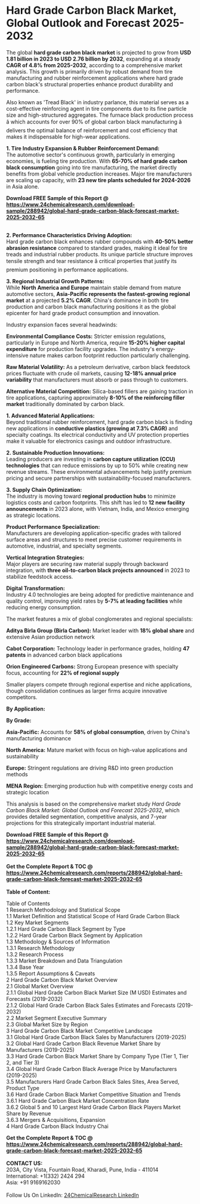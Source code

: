 <h1>Hard Grade Carbon Black Market, Global Outlook and Forecast 2025-2032</h1><p>The global <strong>hard grade carbon black market</strong> is projected to grow from <strong>USD 1.81 billion in 2023 to USD 2.76 billion by 2032</strong>, expanding at a steady <strong>CAGR of 4.8% from 2025-2032</strong>, according to a comprehensive market analysis. This growth is primarily driven by robust demand from tire manufacturing and rubber reinforcement applications where hard grade carbon black's structural properties enhance product durability and performance.</p><p>Also known as 'Tread Black' in industry parlance, this material serves as a cost-effective reinforcing agent in tire components due to its fine particle size and high-structured aggregates. The furnace black production process â which accounts for over 90% of global carbon black manufacturing â delivers the optimal balance of reinforcement and cost efficiency that makes it indispensable for high-wear applications.</p><p><strong>1. Tire Industry Expansion &amp; Rubber Reinforcement Demand:</strong><br>
The automotive sector's continuous growth, particularly in emerging economies, is fueling tire production. With <strong>65-70% of hard grade carbon black consumption</strong> going into tire manufacturing, the market directly benefits from global vehicle production increases. Major tire manufacturers are scaling up capacity, with <strong>23 new tire plants scheduled for 2024-2026</strong> in Asia alone.</p><div><b>Download FREE Sample of this Report @ 
            <a href="https://www.24chemicalresearch.com/download-sample/288942/global-hard-grade-carbon-black-forecast-market-2025-2032-65">
            https://www.24chemicalresearch.com/download-sample/288942/global-hard-grade-carbon-black-forecast-market-2025-2032-65</a></b></div><br><p><strong>2. Performance Characteristics Driving Adoption:</strong><br>
Hard grade carbon black enhances rubber compounds with <strong>40-50% better abrasion resistance</strong> compared to standard grades, making it ideal for tire treads and industrial rubber products. Its unique particle structure improves tensile strength and tear resistance â critical properties that justify its premium positioning in performance applications.</p><p><strong>3. Regional Industrial Growth Patterns:</strong><br>
While <strong>North America and Europe</strong> maintain stable demand from mature automotive sectors, <strong>Asia-Pacific represents the fastest-growing regional market</strong> at a projected <strong>5.2% CAGR</strong>. China's dominance in both tire production and carbon black manufacturing positions it as the global epicenter for hard grade product consumption and innovation.</p><p>Industry expansion faces several headwinds:</p><p><strong>Environmental Compliance Costs:</strong> Stricter emission regulations, particularly in Europe and North America, require <strong>15-20% higher capital expenditure</strong> for production facility upgrades. The industry's energy-intensive nature makes carbon footprint reduction particularly challenging.</p><p><strong>Raw Material Volatility:</strong> As a petroleum derivative, carbon black feedstock prices fluctuate with crude oil markets, causing <strong>12-18% annual price variability</strong> that manufacturers must absorb or pass through to customers.</p><p><strong>Alternative Material Competition:</strong> Silica-based fillers are gaining traction in tire applications, capturing approximately <strong>8-10% of the reinforcing filler market</strong> traditionally dominated by carbon black.</p><p><strong>1. Advanced Material Applications:</strong><br>
Beyond traditional rubber reinforcement, hard grade carbon black is finding new applications in <strong>conductive plastics (growing at 7.3% CAGR)</strong> and specialty coatings. Its electrical conductivity and UV protection properties make it valuable for electronics casings and outdoor infrastructure.</p><p><strong>2. Sustainable Production Innovations:</strong><br>
Leading producers are investing in <strong>carbon capture utilization (CCU) technologies</strong> that can reduce emissions by up to 50% while creating new revenue streams. These environmental advancements help justify premium pricing and secure partnerships with sustainability-focused manufacturers.</p><p><strong>3. Supply Chain Optimization:</strong><br>
The industry is moving toward <strong>regional production hubs</strong> to minimize logistics costs and carbon footprints. This shift has led to <strong>12 new facility announcements</strong> in 2023 alone, with Vietnam, India, and Mexico emerging as strategic locations.</p><p><strong>Product Performance Specialization:</strong><br>
	Manufacturers are developing application-specific grades with tailored surface areas and structures to meet precise customer requirements in automotive, industrial, and specialty segments.</p><p><strong>Vertical Integration Strategies:</strong><br>
	Major players are securing raw material supply through backward integration, with <strong>three oil-to-carbon black projects announced</strong> in 2023 to stabilize feedstock access.</p><p><strong>Digital Transformation:</strong><br>
	Industry 4.0 technologies are being adopted for predictive maintenance and quality control, improving yield rates by <strong>5-7% at leading facilities</strong> while reducing energy consumption.</p><p>The market features a mix of global conglomerates and regional specialists:</p><p><strong>Aditya Birla Group (Birla Carbon):</strong> Market leader with <strong>18% global share</strong> and extensive Asian production network</p><p><strong>Cabot Corporation:</strong> Technology leader in performance grades, holding <strong>47 patents</strong> in advanced carbon black applications</p><p><strong>Orion Engineered Carbons:</strong> Strong European presence with specialty focus, accounting for <strong>22% of regional supply</strong></p><p>Smaller players compete through regional expertise and niche applications, though consolidation continues as larger firms acquire innovative competitors.</p><p><strong>By Application:</strong>
	</p><p><strong>By Grade:</strong>
	</p><p><strong>Asia-Pacific:</strong> Accounts for <strong>58% of global consumption</strong>, driven by China's manufacturing dominance</p><p><strong>North America:</strong> Mature market with focus on high-value applications and sustainability</p><p><strong>Europe:</strong> Stringent regulations are driving R&amp;D into green production methods</p><p><strong>MENA Region:</strong> Emerging production hub with competitive energy costs and strategic location</p><p>This analysis is based on the comprehensive market study <em>Hard Grade Carbon Black Market: Global Outlook and Forecast 2025-2032</em>, which provides detailed segmentation, competitive analysis, and 7-year projections for this strategically important industrial material.</p><div><b>Download FREE Sample of this Report @ 
            <a href="https://www.24chemicalresearch.com/download-sample/288942/global-hard-grade-carbon-black-forecast-market-2025-2032-65">
            https://www.24chemicalresearch.com/download-sample/288942/global-hard-grade-carbon-black-forecast-market-2025-2032-65</a></b></div><br><div><b>Get the Complete Report & TOC @ 
            <a href="https://www.24chemicalresearch.com/reports/288942/global-hard-grade-carbon-black-forecast-market-2025-2032-65">
            https://www.24chemicalresearch.com/reports/288942/global-hard-grade-carbon-black-forecast-market-2025-2032-65</a></b></div><br>
            <b>Table of Content:</b><p>Table of Contents<br />
1 Research Methodology and Statistical Scope<br />
1.1 Market Definition and Statistical Scope of Hard Grade Carbon Black<br />
1.2 Key Market Segments<br />
1.2.1 Hard Grade Carbon Black Segment by Type<br />
1.2.2 Hard Grade Carbon Black Segment by Application<br />
1.3 Methodology & Sources of Information<br />
1.3.1 Research Methodology<br />
1.3.2 Research Process<br />
1.3.3 Market Breakdown and Data Triangulation<br />
1.3.4 Base Year<br />
1.3.5 Report Assumptions & Caveats<br />
2 Hard Grade Carbon Black Market Overview<br />
2.1 Global Market Overview<br />
2.1.1 Global Hard Grade Carbon Black Market Size (M USD) Estimates and Forecasts (2019-2032)<br />
2.1.2 Global Hard Grade Carbon Black Sales Estimates and Forecasts (2019-2032)<br />
2.2 Market Segment Executive Summary<br />
2.3 Global Market Size by Region<br />
3 Hard Grade Carbon Black Market Competitive Landscape<br />
3.1 Global Hard Grade Carbon Black Sales by Manufacturers (2019-2025)<br />
3.2 Global Hard Grade Carbon Black Revenue Market Share by Manufacturers (2019-2025)<br />
3.3 Hard Grade Carbon Black Market Share by Company Type (Tier 1, Tier 2, and Tier 3)<br />
3.4 Global Hard Grade Carbon Black Average Price by Manufacturers (2019-2025)<br />
3.5 Manufacturers Hard Grade Carbon Black Sales Sites, Area Served, Product Type<br />
3.6 Hard Grade Carbon Black Market Competitive Situation and Trends<br />
3.6.1 Hard Grade Carbon Black Market Concentration Rate<br />
3.6.2 Global 5 and 10 Largest Hard Grade Carbon Black Players Market Share by Revenue<br />
3.6.3 Mergers & Acquisitions, Expansion<br />
4 Hard Grade Carbon Black Industry Chai</p><div><b>Get the Complete Report & TOC @ 
            <a href="https://www.24chemicalresearch.com/reports/288942/global-hard-grade-carbon-black-forecast-market-2025-2032-65">
            https://www.24chemicalresearch.com/reports/288942/global-hard-grade-carbon-black-forecast-market-2025-2032-65</a></b></div><br><b>CONTACT US:</b><br>
            203A, City Vista, Fountain Road, Kharadi, Pune, India - 411014<br>
            International: +1(332) 2424 294<br>
            Asia: +91 9169162030 <br><br>
            Follow Us On LinkedIn: <a href="https://www.linkedin.com/company/24chemicalresearch/">24ChemicalResearch LinkedIn</a>